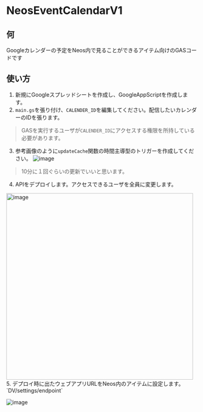 # NeosEventCalendarV1
## 何
Googleカレンダーの予定をNeos内で見ることができるアイテム向けのGASコードです
## 使い方
1. 新規にGoogleスプレッドシートを作成し、GoogleAppScriptを作成します。
2. `main.gs`を張り付け、`CALENDER_ID`を編集してください。配信したいカレンダーのIDを張ります。
> GASを実行するユーザが`CALENDER_ID`にアクセスする権限を所持している必要があります。
3. 参考画像のように`updateCache`関数の時間主導型のトリガーを作成してください。
![image](https://user-images.githubusercontent.com/91118218/157538269-85edec67-8327-48b7-9c49-c3aab48895ec.png)
> 10分に１回ぐらいの更新でいいと思います。
4. APIをデプロイします。アクセスできるユーザを全員に変更します。
<img width="491" alt="image" src="https://user-images.githubusercontent.com/91118218/157538560-bb54290c-1d85-467a-93e0-2231ca68a4a8.png">
5. デプロイ時に出たウェブアプリURLをNeos内のアイテムに設定します。 `DV/settings/endpoint`  

![image](https://user-images.githubusercontent.com/91118218/157538867-f43ee1c9-55e3-4d92-852f-9600c8b21fa1.png)
